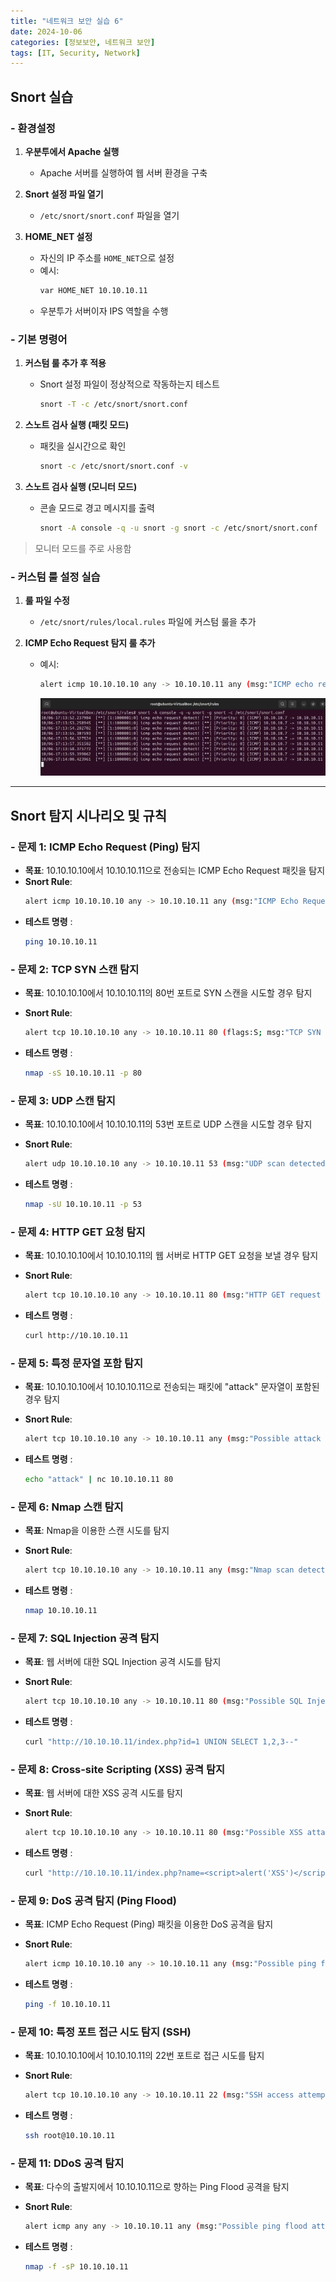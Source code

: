 ```yaml
---
title: "네트워크 보안 실습 6"
date: 2024-10-06
categories: [정보보안, 네트워크 보안]
tags: [IT, Security, Network]
---
```


## Snort 실습

### - 환경설정

1. **우분투에서 Apache 실행**

   - Apache 서버를 실행하여 웹 서버 환경을 구축

2. **Snort 설정 파일 열기**

   - `/etc/snort/snort.conf` 파일을 열기

3. **HOME_NET 설정**
   - 자신의 IP 주소를 `HOME_NET`으로 설정
   - 예시:
     ```bash
     var HOME_NET 10.10.10.11
     ```
   - 우분투가 서버이자 IPS 역할을 수행

### - 기본 명령어

1. **커스텀 룰 추가 후 적용**

   - Snort 설정 파일이 정상적으로 작동하는지 테스트
     ```bash
     snort -T -c /etc/snort/snort.conf
     ```

2. **스노트 검사 실행 (패킷 모드)**

   - 패킷을 실시간으로 확인
     ```bash
     snort -c /etc/snort/snort.conf -v
     ```

3. **스노트 검사 실행 (모니터 모드)**
   - 콘솔 모드로 경고 메시지를 출력
     ```bash
     snort -A console -q -u snort -g snort -c /etc/snort/snort.conf
     ```

> 모니터 모드를 주로 사용함

### - 커스텀 룰 설정 실습

1. **룰 파일 수정**
   - `/etc/snort/rules/local.rules` 파일에 커스텀 룰을 추가
2. **ICMP Echo Request 탐지 룰 추가**

   - 예시:
     ```bash
     alert icmp 10.10.10.10 any -> 10.10.10.11 any (msg:"ICMP echo request detected!"; sid:1000001;)
     ```
     ![실습 이미지](assets/img/정보보안/실습/6-1.jpg)

---

## Snort 탐지 시나리오 및 규칙

### - 문제 1: ICMP Echo Request (Ping) 탐지

- **목표**: 10.10.10.10에서 10.10.10.11으로 전송되는 ICMP Echo Request 패킷을 탐지
- **Snort Rule**:
  ```bash
  alert icmp 10.10.10.10 any -> 10.10.10.11 any (msg:"ICMP Echo Request detected!"; sid:1000001;)
  ```
- **테스트 명령** :
  ```bash
  ping 10.10.10.11
  ```

### - 문제 2: TCP SYN 스캔 탐지

- **목표**: 10.10.10.10에서 10.10.10.11의 80번 포트로 SYN 스캔을 시도할 경우 탐지
- **Snort Rule**:

  ```bash
  alert tcp 10.10.10.10 any -> 10.10.10.11 80 (flags:S; msg:"TCP SYN scan detected!"; sid:1000002;)
  ```

- **테스트 명령** :

  ```bash
  nmap -sS 10.10.10.11 -p 80
  ```

### - 문제 3: UDP 스캔 탐지

- **목표**: 10.10.10.10에서 10.10.10.11의 53번 포트로 UDP 스캔을 시도할 경우 탐지
- **Snort Rule**:

  ```bash
  alert udp 10.10.10.10 any -> 10.10.10.11 53 (msg:"UDP scan detected!"; sid:1000003;)
  ```

- **테스트 명령** :

  ```bash
  nmap -sU 10.10.10.11 -p 53
  ```

### - 문제 4: HTTP GET 요청 탐지

- **목표**: 10.10.10.10에서 10.10.10.11의 웹 서버로 HTTP GET 요청을 보낼 경우 탐지
- **Snort Rule**:

  ```bash
  alert tcp 10.10.10.10 any -> 10.10.10.11 80 (msg:"HTTP GET request detected!"; content:"GET"; sid:1000004;)
  ```

- **테스트 명령** :

  ```bash
  curl http://10.10.10.11
  ```

### - 문제 5: 특정 문자열 포함 탐지

- **목표**: 10.10.10.10에서 10.10.10.11으로 전송되는 패킷에 "attack" 문자열이 포함된 경우 탐지
- **Snort Rule**:

  ```bash
  alert tcp 10.10.10.10 any -> 10.10.10.11 any (msg:"Possible attack detected!"; content:"attack"; sid:1000005;)
  ```

- **테스트 명령** :

  ```bash
  echo "attack" | nc 10.10.10.11 80
  ```

### - 문제 6: Nmap 스캔 탐지

- **목표**: Nmap을 이용한 스캔 시도를 탐지
- **Snort Rule**:

  ```bash
  alert tcp 10.10.10.10 any -> 10.10.10.11 any (msg:"Nmap scan detected!"; content:"Nmap"; sid:1000006;)
  ```

- **테스트 명령** :

  ```bash
  nmap 10.10.10.11
  ```

### - 문제 7: SQL Injection 공격 탐지

- **목표**: 웹 서버에 대한 SQL Injection 공격 시도를 탐지
- **Snort Rule**:

  ```bash
  alert tcp 10.10.10.10 any -> 10.10.10.11 80 (msg:"Possible SQL Injection attack!"; content:"UNION SELECT"; sid:1000007;)
  ```

- **테스트 명령** :

  ```bash
  curl "http://10.10.10.11/index.php?id=1 UNION SELECT 1,2,3--"
  ```

### - 문제 8: Cross-site Scripting (XSS) 공격 탐지

- **목표**: 웹 서버에 대한 XSS 공격 시도를 탐지
- **Snort Rule**:

  ```bash
  alert tcp 10.10.10.10 any -> 10.10.10.11 80 (msg:"Possible XSS attack!"; content:"<script>"; sid:1000008;)
  ```

- **테스트 명령** :

  ```bash
  curl "http://10.10.10.11/index.php?name=<script>alert('XSS')</script>"
  ```

### - 문제 9: DoS 공격 탐지 (Ping Flood)

- **목표**: ICMP Echo Request (Ping) 패킷을 이용한 DoS 공격을 탐지
- **Snort Rule**:

  ```bash
  alert icmp 10.10.10.10 any -> 10.10.10.11 any (msg:"Possible ping flood attack!"; threshold: type threshold, track by_src, count 100, seconds 1; sid:1000009;)
  ```

- **테스트 명령** :

  ```bash
  ping -f 10.10.10.11
  ```

### - 문제 10: 특정 포트 접근 시도 탐지 (SSH)

- **목표**: 10.10.10.10에서 10.10.10.11의 22번 포트로 접근 시도를 탐지
- **Snort Rule**:

  ```bash
  alert tcp 10.10.10.10 any -> 10.10.10.11 22 (msg:"SSH access attempt detected!"; sid:1000010;)
  ```

- **테스트 명령** :

  ```bash
  ssh root@10.10.10.11
  ```

### - 문제 11: DDoS 공격 탐지

- **목표**: 다수의 출발지에서 10.10.10.11으로 향하는 Ping Flood 공격을 탐지
- **Snort Rule**:

  ```bash
  alert icmp any any -> 10.10.10.11 any (msg:"Possible ping flood attack from changing source!"; threshold: type threshold, track by_dst, count 100, seconds 1; sid:1000011;)
  ```

- **테스트 명령** :

  ```bash
  nmap -f -sP 10.10.10.11
  ```
